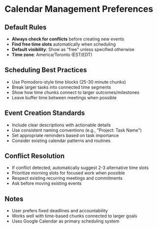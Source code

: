 # Calendar Management Preferences

## Default Rules
- **Always check for conflicts** before creating new events
- **Find free time slots** automatically when scheduling
- **Default visibility**: Show as "free" unless specified otherwise
- **Time zone**: America/Toronto (EST/EDT)

## Scheduling Best Practices
- Use Pomodoro-style time blocks (25-30 minute chunks)
- Break larger tasks into connected time segments
- Show how time chunks connect to larger outcomes/milestones
- Leave buffer time between meetings when possible

## Event Creation Standards
- Include clear descriptions with actionable details
- Use consistent naming conventions (e.g., "Project: Task Name")
- Set appropriate reminders based on task importance
- Consider existing calendar patterns and routines

## Conflict Resolution
- If conflict detected, automatically suggest 2-3 alternative time slots
- Prioritize morning slots for focused work when possible
- Respect existing recurring meetings and commitments
- Ask before moving existing events

## Notes
- User prefers fixed deadlines and accountability
- Works well with time-based chunks connected to larger goals
- Uses Google Calendar as primary scheduling system
